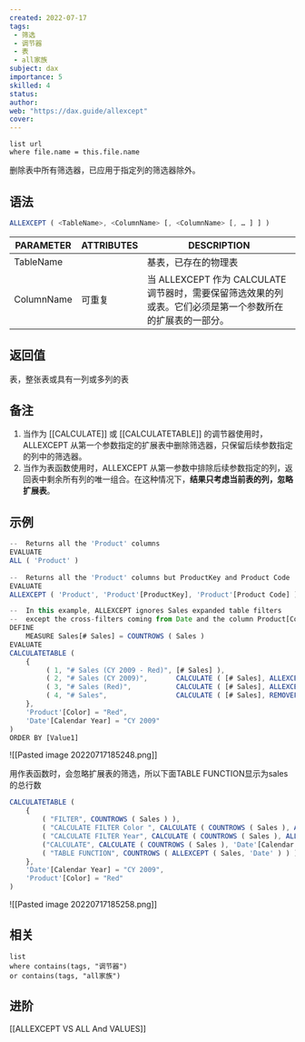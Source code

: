 ```yaml
---
created: 2022-07-17
tags:
 - 筛选
 - 调节器
 - 表
 - all家族
subject: dax
importance: 5
skilled: 4
status: 
author: 
web: "https://dax.guide/allexcept"
cover: 
---
```


```dataview
list url
where file.name = this.file.name
```

删除表中所有筛选器，已应用于指定列的筛选器除外。

## 语法

```js
ALLEXCEPT ( <TableName>, <ColumnName> [, <ColumnName> [, … ] ] ) 
```

| PARAMETER  | ATTRIBUTES | DESCRIPTION                                                  |
| ---------- | ---------- | ------------------------------------------------------------ |
| TableName  |            | 基表，已存在的物理表                                         |
| ColumnName | 可重复     | 当 ALLEXCEPT 作为 CALCULATE 调节器时，需要保留筛选效果的列或表。它们必须是第一个参数所在的扩展表的一部分。 |

## 返回值

表，整张表或具有一列或多列的表

## 备注

1.  当作为 [[CALCULATE]] 或 [[CALCULATETABLE]] 的调节器使用时，ALLEXCEPT 从第一个参数指定的扩展表中删除筛选器，只保留后续参数指定的列中的筛选器。
2.  当作为表函数使用时，ALLEXCEPT 从第一参数中排除后续参数指定的列，返回表中剩余所有列的唯一组合。在这种情况下，**结果只考虑当前表的列，忽略扩展表**。

## 示例

```js
--  Returns all the 'Product' columns
EVALUATE
ALL ( 'Product' )
     
--  Returns all the 'Product' columns but ProductKey and Product Code
EVALUATE
ALLEXCEPT ( 'Product', 'Product'[ProductKey], 'Product'[Product Code] )
```

```js
--  In this example, ALLEXCEPT ignores Sales expanded table filters
--  except the cross-filters coming from Date and the column Product[Color]
DEFINE
    MEASURE Sales[# Sales] = COUNTROWS ( Sales )
EVALUATE
CALCULATETABLE (
    {
         ( 1, "# Sales (CY 2009 - Red)", [# Sales] ),
         ( 2, "# Sales (CY 2009)",       CALCULATE ( [# Sales], ALLEXCEPT ( Sales, 'Date' ) ) ),
         ( 3, "# Sales (Red)",           CALCULATE ( [# Sales], ALLEXCEPT ( Sales, 'Product'[Color] ) ) ),
         ( 4, "# Sales",                 CALCULATE ( [# Sales], REMOVEFILTERS ( ) ) )
    },
    'Product'[Color] = "Red",
    'Date'[Calendar Year] = "CY 2009"
)
ORDER BY [Value1]
```

![[Pasted image 20220717185248.png]]

用作表函数时，会忽略扩展表的筛选，所以下面TABLE FUNCTION显示为sales的总行数

```js
CALCULATETABLE (
    {
        ( "FILTER", COUNTROWS ( Sales ) ),
        ( "CALCULATE FILTER Color ", CALCULATE ( COUNTROWS ( Sales ), ALLEXCEPT ( Sales, 'Product' ) ) ),
        ( "CALCULATE FILTER Year", CALCULATE ( COUNTROWS ( Sales ), ALLEXCEPT ( Sales, 'Date' ) ) ),
        ("CALCULATE", CALCULATE ( COUNTROWS ( Sales ), 'Date'[Calendar Year]="CY 2008")),
        ( "TABLE FUNCTION", COUNTROWS ( ALLEXCEPT ( Sales, 'Date' ) ) )
    },
    'Date'[Calendar Year] = "CY 2009",
    'Product'[Color] = "Red"
)
```

![[Pasted image 20220717185258.png]]

## 相关

```dataview
list 
where contains(tags, "调节器")
or contains(tags, "all家族")
```

## 进阶

[[ALLEXCEPT VS ALL And VALUES]]